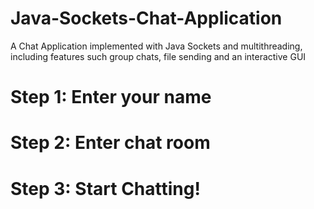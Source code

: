 # Java-Sockets-Chat-Application
A Chat Application implemented with Java Sockets and multithreading, including features such group chats, file sending and an interactive GUI

# Step 1: Enter your name

# Step 2: Enter chat room 

# Step 3: Start Chatting!

